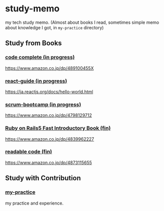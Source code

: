 # study-memo

my tech study memo. (Almost about books I read, sometimes simple memo about knowledge I got, in `my-practice` directory)

## Study from Books

### [code complete (in progress)](./tree/main/code-complete)

<https://www.amazon.co.jp/dp/489100455X>

### [react-guide (in progress)](./tree/main/react-guide)

<https://ja.reactjs.org/docs/hello-world.html>

### [scrum-bootcamp (in progress)](./tree/main/scrum-bootcamp)

<https://www.amazon.co.jp/dp/4798129712>

### [Ruby on Rails5 Fast Introductory Book (fin)](./tree/main/ruby-on-rails5-fast-introductory)

<https://www.amazon.co.jp/dp/4839962227>

### [readable code (fin)](./tree/main/code-complete)

<https://www.amazon.co.jp/dp/4873115655>

## Study with Contribution

### [my-practice](./tree/main/my-practice)

my practice and experience.
